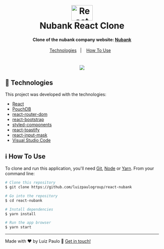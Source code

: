 <h1 align="center">
    <img alt="React logo" width="70px" height="50px" src="https://github.com/luizpaulogroup/react-nubank/blob/master/src/Gif/react.png" />
    <br>
    Nubank React Clone
</h1>

<h4 align="center">Clone of the nubank company website: <a href="https://nubank.com.br/">Nubank</a>
</h4>
<p align="center">
  <a href="#rocket-technologies">Technologies</a>&nbsp;&nbsp;&nbsp;|&nbsp;&nbsp;&nbsp;
  <a href="#information_source-how-to-use">How To Use</a>&nbsp;&nbsp;&nbsp;
</p>

<h1 align="center">
    <img src="https://github.com/luizpaulogroup/react-nubank/blob/master/src/assets/GIF.gif" style="max-width:100%;">
</h1>

## :rocket: Technologies

This project was developed with the technologies:

-  [React](https://pt-br.reactjs.org/)
-  [PouchDB](https://pouchdb.com/)
-  [react-router-dom](https://reacttraining.com/react-router/web/guides/quick-start)
-  [react-bootstrap](https://react-bootstrap.netlify.app/)
-  [styled-components](https://www.styled-components.com/)
-  [react-toastify](https://github.com/fkhadra/react-toastify)
-  [react-input-mask](https://github.com/sanniassin/react-input-mask)
-  [Visual Studio Code](https://code.visualstudio.com/)

## :information_source: How To Use

To clone and run this application, you'll need [Git](https://git-scm.com), [Node](https://nodejs.org/en/) or [Yarn](https://yarnpkg.com/). From your command line:

```bash
# Clone this repository
$ git clone https://github.com/luizpaulogroup/react-nubank

# Go into the repository
$ cd react-nubank

# Install dependencies
$ yarn install

# Run the app browser
$ yarn start

```

---

Made with :heart: by Luiz Paulo :wave: [Get in touch!](https://www.linkedin.com/in/luizpaulogroup/)
